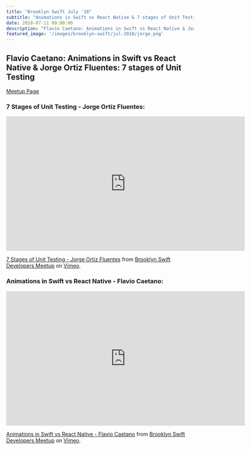 ```yaml
---
title: "Brooklyn Swift July '18"
subtitle: "Animations in Swift vs React Native & 7 stages of Unit Testing"
date: 2018-07-11 00:00:00
description: "Flavio Caetano: Animations in Swift vs React Native & Jorge Ortiz Fluentes: 7 stages of Unit Testing."
featured_image: '/images/brooklyn-swift/jul-2018/jorge.png'
---
```


## Flavio Caetano: Animations in Swift vs React Native & Jorge Ortiz Fluentes: 7 stages of Unit Testing

<a href="https://www.meetup.com/Brooklyn-Swift-Developers/events/252404798/">Meetup Page</a>

### 7 Stages of Unit Testing - Jorge Ortiz Fluentes:

<iframe src="https://player.vimeo.com/video/280401370" width="640" height="360" frameborder="0" webkitallowfullscreen mozallowfullscreen allowfullscreen></iframe>
<p><a href="https://vimeo.com/280401370">7 Stages of Unit Testing - Jorge Ortiz Fluentes</a> from <a href="https://vimeo.com/bklnswift">Brooklyn Swift Developers Meetup</a> on <a href="https://vimeo.com">Vimeo</a>.</p>

### Animations in Swift vs React Native - Flavio Caetano:

<iframe src="https://player.vimeo.com/video/283450221" width="640" height="360" frameborder="0" webkitallowfullscreen mozallowfullscreen allowfullscreen></iframe>
<p><a href="https://vimeo.com/283450221">Animations in Swift vs React Native - Flavio Caetano</a> from <a href="https://vimeo.com/bklnswift">Brooklyn Swift Developers Meetup</a> on <a href="https://vimeo.com">Vimeo</a>.</p>